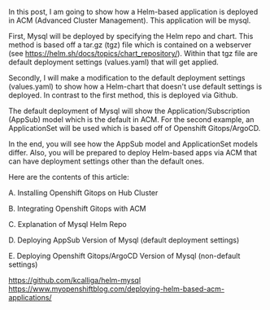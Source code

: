 In this post, I am going to show how a Helm-based application is deployed in ACM (Advanced Cluster Management).  This application will be mysql.

First, Mysql will be deployed by specifying the Helm repo and chart. This method is based off a tar.gz (tgz) file which is contained on a webserver (see https://helm.sh/docs/topics/chart_repository/).  Within that tgz file are default deployment settings (values.yaml) that will get applied.

Secondly,  I will make a modification to the default deployment settings (values.yaml) to show how a Helm-chart that doesn't use default settings is deployed.  In contrast to the first method, this is deployed via Github.

The default deployment of Mysql will show the Application/Subscription (AppSub) model which is the default in ACM.  For the second example, an ApplicationSet will be used which is based off of Openshift Gitops/ArgoCD.  

In the end, you will see how the AppSub model and ApplicationSet models differ.  Also, you will be prepared to deploy Helm-based apps via ACM that can have deployment settings other than the default ones.

Here are the contents of this article:

A.  Installing Openshift Gitops on Hub Cluster

B.  Integrating Openshift Gitops with ACM

C.  Explanation of Mysql Helm Repo

D.  Deploying AppSub Version of Mysql (default deployment settings)

E.  Deploying Openshift Gitops/ArgoCD Version of Mysql (non-default settings)

https://github.com/kcalliga/helm-mysql
https://www.myopenshiftblog.com/deploying-helm-based-acm-applications/
